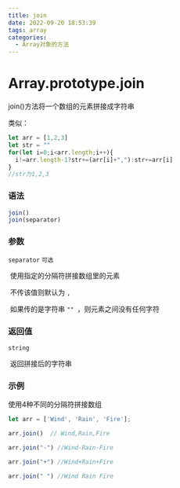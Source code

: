 ```yaml
---
title: join
date: 2022-09-20 18:53:39
tags: array
categories:
  - Array对象的方法
---
```


# Array.prototype.join

join()方法将一个数组的元素拼接成字符串

类似：

```js
let arr = [1,2,3]
let str = ""
for(let i=0;i<arr.length;i++){
  i!=arr.length-1?str+=(arr[i]+","):str+=arr[i]
}
//str为1,2,3
```

### 语法

```js
join()
join(separator)
```

### 参数

`separator`	`可选`

​	使用指定的分隔符拼接数组里的元素

​	不传该值则默认为 `,`

​	如果传的是字符串 `"" `，则元素之间没有任何字符

### 返回值

`string`

​	返回拼接后的字符串

### 示例

使用4种不同的分隔符拼接数组

```js
let arr = ['Wind', 'Rain', 'Fire'];

arr.join()  // Wind,Rain,Fire

arr.join("-") //Wind-Rain-Fire

arr.join("+") //Wind+Rain+Fire

arr.join(" ") //Wind Rain Fire
```

